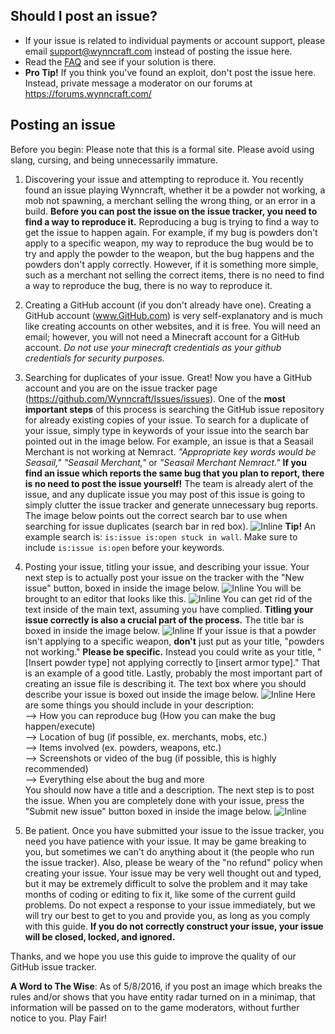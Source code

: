 ## Should I post an issue?
* If your issue is related to individual payments or account support, please email support@wynncraft.com instead of posting the issue here.
* Read the [FAQ](FAQ.md) and see if your solution is there. 
* __Pro Tip!__ If you think you've found an exploit, don't post the issue here. Instead, private message a moderator on our forums at https://forums.wynncraft.com/

## Posting an issue
Before you begin: Please note that this is a formal site. Please avoid using slang, cursing, and being unnecessarily immature.

1. Discovering your issue and attempting to reproduce it.
You recently found an issue playing Wynncraft, whether it be a powder not working, a mob not spawning, a merchant selling the wrong thing, or an error in a build. **Before you can post the issue on the issue tracker, you need to find a way to reproduce it.** Reproducing a bug is trying to find a way to get the issue to happen again. For example, if my bug is powders don't apply to a specific weapon, my way to reproduce the bug would be to try and apply the powder to the weapon, but the bug happens and the powders don't apply correctly. However, if it is something more simple, such as a merchant not selling the correct items, there is no need to find a way to reproduce the bug, there is no way to reproduce it.

2. Creating a GitHub account (if you don't already have one).
Creating a GitHub account (www.GitHub.com) is very self-explanatory and is much like creating accounts on other websites, and it is free. You will need an email; however, you will not need a Minecraft account for a GitHub account. *Do not use your minecraft credentials as your github credentials for security purposes.*

3. Searching for duplicates of your issue.
Great! Now you have a GitHub account and you are on the issue tracker page (https://github.com/Wynncraft/Issues/issues). One of the **most important steps** of this process is searching the GitHub issue repository for already existing copies of your issue. To search for a duplicate of your issue, simply type in keywords of your issue into the search bar pointed out in the image below. For example, an issue is that a Seasail Merchant is not working at Nemract. *"Appropriate key words would be Seasail,"* *"Seasail Merchant,"* or *"Seasail Merchant Nemract."* **If you find an issue which reports the same bug that you plan to report, there is no need to post the issue yourself!** The team is already alert of the issue, and any duplicate issue you may post of this issue is going to simply clutter the issue tracker and generate unnecessary bug reports. The image below points out the correct search bar to use when searching for issue duplicates (search bar in red box).
![Inline](http://i.imgur.com/YzTJWrq.png)
**Tip!** An example search is: `is:issue is:open stuck in wall`. Make sure to include `is:issue is:open` before your keywords.

4. Posting your issue, titling your issue, and describing your issue.
Your next step is to actually post your issue on the tracker with the "New issue" button, boxed in inside the image below.
![Inline](http://i.imgur.com/qLppca5.png)
You will be brought to an editor that looks like this.
![Inline](http://i.imgur.com/zq2XOGp.png)
You can get rid of the text inside of the main text, assuming you have complied.
**Titling your issue correctly is also a crucial part of the process.** The title bar is boxed in inside the image below.
![Inline](http://i.imgur.com/nb6oA7Y.png)
If your issue is that a powder isn't applying to a specific weapon, **don't** just put as your title, "powders not working." **Please be specific.** Instead you could write as your title, "[Insert powder type] not applying correctly to [insert armor type]." That is an example of a good title. Lastly, probably the most important part of creating an issue file is describing it. The text box where you should describe your issue is boxed out inside the image below.
![Inline](http://i.imgur.com/ofDtbuV.png)
Here are some things you should include in your description:    
--> How you can reproduce bug (How you can make the bug happen/execute)    
--> Location of bug (if possible, ex. merchants, mobs, etc.)    
--> Items involved (ex. powders, weapons, etc.)    
--> Screenshots or video of the bug (if possible, this is highly recommended)    
--> Everything else about the bug and more    
You should now have a title and a description. The next step is to post the issue. When you are completely done with your issue, press the "Submit new issue" button boxed in inside the image below.
![Inline](http://i.imgur.com/phmVepB.png)

5. Be patient.
Once you have submitted your issue to the issue tracker, you need you have patience with your issue. It may be game breaking to you, but sometimes we can't do anything about it (the people who run the issue tracker). Also, please be weary of the "no refund" policy when creating your issue. Your issue may be very well thought out and typed, but it may be extremely difficult to solve the problem and it may take months of coding or editing to fix it, like some of the current guild problems. Do not expect a response to your issue immediately, but we will try our best to get to you and provide you, as long as you comply with this guide. **If you do not correctly construct your issue, your issue will be closed, locked, and ignored.**

Thanks, and we hope you use this guide to improve the quality of our GitHub issue tracker.

**A Word to The Wise**: As of 5/8/2016, if you post an image which breaks the rules and/or shows that you have entity radar turned on in a minimap, that information will be passed on to the game moderators, without further notice to you. Play Fair!
